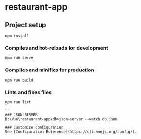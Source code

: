# restaurant-app

## Project setup
```
npm install
```

### Compiles and hot-reloads for development
```
npm run serve
```

### Compiles and minifies for production
```
npm run build
```

### Lints and fixes files
```
npm run lint
`
``
### JSON SERVER
D:\Vue\restaurant-app\db>json-server --watch db.json

### Customize configuration
See [Configuration Reference](https://cli.vuejs.org/config/).

